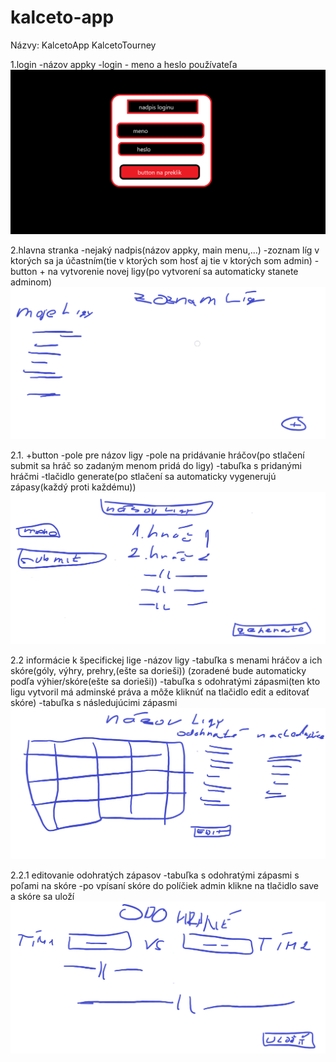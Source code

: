 # kalceto-app
Názvy:
KalcetoApp
KalcetoTourney

1.login
-názov appky
-login - meno a heslo používateľa
<img src=https://github.com/AppsLab-2/kalceto-app/blob/master/unknown.png>

2.hlavna stranka
-nejaký nadpis(názov appky, main menu,...)
-zoznam líg v ktorých sa ja účastním(tie v ktorých som hosť aj tie v ktorých som admin)
-button + na vytvorenie novej ligy(po vytvorení sa automaticky stanete adminom)
<img src=https://github.com/AppsLab-2/kalceto-app/blob/master/Hlavna_stranka2.png>

2.1. +button
-pole pre názov ligy
-pole na pridávanie hráčov(po stlačení submit sa hráč so zadaným menom pridá do ligy)
-tabuľka s pridanými hráčmi
-tlačidlo generate(po stlačení sa automaticky vygenerujú zápasy(každý proti každému))
<img src=https://github.com/AppsLab-2/kalceto-app/blob/master/Vytvorenie_ligy.png>

2.2 informácie k špecifickej lige
-názov ligy
-tabuľka s menami hráčov a ich skóre(góly, výhry, prehry,(ešte sa dorieši)) (zoradené bude automaticky podľa výhier/skóre(ešte sa dorieši))
-tabuľka s odohratými zápasmi(ten kto ligu vytvoril má adminské práva a môže kliknúť na tlačidlo edit a editovať skóre)
-tabuľka s následujúcimi zápasmi
<img src=https://github.com/AppsLab-2/kalceto-app/blob/master/Liga.png>

2.2.1 editovanie odohratých zápasov
-tabuľka s odohratými zápasmi s poľami na skóre
-po vpísaní skóre do políčiek admin klikne na tlačidlo save a skóre sa uloží
<img src=https://github.com/AppsLab-2/kalceto-app/blob/master/Historia_zapasov2.png>
